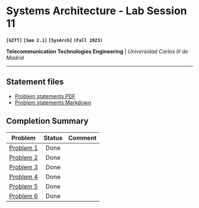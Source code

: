 # **Systems Architecture - Lab Session 11**
**`[GITT]` `[Sem 2.1]` `[SysArch]` `(Fall 2023)`**

**Telecommunication Technologies Engineering** | _Universidad Carlos III de Madrid_

---

## Statement files

* [Problem statements PDF](./Instructions.pdf)
* [Problem statements Markdown](./Statements.md)

## Completion Summary

| Problem | Status | Comment
| --- | :---: | --- |
| [Problem 1][i1] | Done | |
| [Problem 2][i2] | Done | |
| [Problem 3][i3] | Done | |
| [Problem 4][i4] | Done | |
| [Problem 5][i5] | Done | |
| [Problem 6][i6] | Done | |

[i1]: https://github.com/alonso-herreros/uni-sysarch-lab11/issues/1
[i2]: https://github.com/alonso-herreros/uni-sysarch-lab11/issues/2
[i3]: https://github.com/alonso-herreros/uni-sysarch-lab11/issues/3
[i4]: https://github.com/alonso-herreros/uni-sysarch-lab11/issues/4
[i5]: https://github.com/alonso-herreros/uni-sysarch-lab11/issues/5
[i6]: https://github.com/alonso-herreros/uni-sysarch-lab11/issues/6
